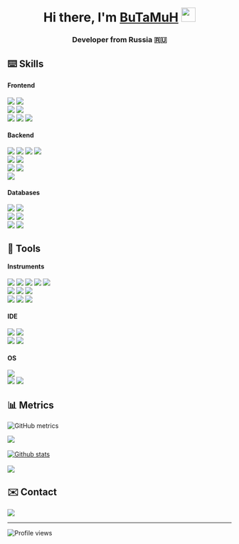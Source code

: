 <h1 align="center">Hi there, I'm <a href="#" target="_blank">BuTaMuH</a> 
<img src="https://github.com/blackcater/blackcater/raw/main/images/Hi.gif" height="32"/></h1>
<h3 align="center">Developer from Russia 🇷🇺</h3>

## ⌨️ Skills
<h4>Frontend</h4>
<div class="row">
  <img src="https://img.shields.io/badge/HTML5-10%20year-informational.svg?style=plactic&logo=html5&logoColor=f26529&color=f26529">
  <img src="https://img.shields.io/badge/Pug-FFF?style=plactic&logo=pug&logoColor=A86454">
  <br>
  <img src="https://img.shields.io/badge/JavaScript-9.5%20year-informational.svg?style=plactic&logo=javascript&logoColor=f7e01d&color=f7e01d">
  <img src="https://img.shields.io/badge/JQuery-6%20year-informational.svg?style=plactic&logo=jquery&logoColor=0099de&color=0099de">
  <br>
  <img src="https://img.shields.io/badge/CSS3-10%20year-informational.svg?style=plactic&logo=css3&logoColor=1599ea&color=1599ea">
  <img src="https://img.shields.io/badge/SASS-5%20year-informational.svg?style=plactic&logo=SASS&logoColor=cd5387&color=cd5387">
  <img src="https://img.shields.io/badge/Bootstrap-6%20year-informational.svg?style=plactic&logo=bootstrap&logoColor=a655f2&color=8914f9">
</div>
  
<h4>Backend</h4>
<div class="row">
  <img src="https://img.shields.io/badge/Node.js-6%20year-informational?style=plactic&logo=node.js&logoColor=6DA55F&color=6DA55F">
  <img src="https://img.shields.io/badge/Express.js-4%20year-informational.svg?style=plactic&logo=express&logoColor=232421&color=33342f">
  <img src="https://img.shields.io/badge/Electron-4%20year-informational?style=plactic&logo=Electron&logoColor=9de8f7&color=9de8f7">
  <img src="https://img.shields.io/badge/TypeScript-3%20year-informational.svg?style=plactic&logo=typescript&logoColor=107ec7&color=107ec7"><br>
  <img src="https://img.shields.io/badge/PHP-8%20year-informational.svg?style=plactic&logo=php&logoColor=8a93bd&color=8a93bd">
  <img src="https://img.shields.io/badge/Laravel-4%20year-informational.svg?style=plactic&logo=laravel&logoColor=f35146&color=f35146"><br>
  <img src="https://img.shields.io/badge/Django-1.3%20year-informational.svg?style=plactic&logo=django&logoColor=0a2e20&color=0a2e20">
  <img src="https://img.shields.io/badge/Django-REST-ff1709?style=plactic&logo=django&logoColor=0a2e20&color=285e4a&labelColor=gray"><br>
  <img src="https://img.shields.io/badge/C%23-10%20year-informational.svg?style=plactic&logo=c-sharp&logoColor=9a4f96&color=9a4f96">
</div>

<h4>Databases</h4>
<div class="row">
  <img src="https://img.shields.io/badge/MySQL-8%20year-informational.svg?style=plactic&logo=mysql&logoColor=e87a03&color=e87a03">
  <img src="https://img.shields.io/badge/MariaDB-8%20year-informational?style=plactic&logo=mariadb&logoColor=c39b6d&color=c39b6d"><br>
  <img src="https://img.shields.io/badge/MongoDB-2%20year-informational.svg?style=plactic&logo=mongodb&logoColor=34ea94b&color=34ea94b">
  <img src="https://img.shields.io/badge/PostgreSQL-1.5%20year-informational.svg?style=plactic&logo=postgresql&logoColor=1c3345&color=326790"><br>
  <img src="https://img.shields.io/badge/SQLite-4%20year-informational.svg?style=plactic&logo=sqlite&logoColor=64b8e7&color=64b8e7">
  <img src="https://img.shields.io/badge/Redis-2%20year-informational.svg?style=plactic&logo=redis&logoColor=d92c20&color=d92c20">
</div>

## 🔧 Tools
<h4>Instruments</h4>
<div class="row">
  <img src="https://img.shields.io/badge/NPM-%23000000.svg?style=plactic&logo=npm&logoColor=white">
  <img src="https://img.shields.io/badge/GULP-%23CF4647.svg?style=plactic&logo=gulp&logoColor=white">
  <img src="https://img.shields.io/badge/Webpack-%238DD6F9.svg?style=plactic&logo=webpack&logoColor=black">
  <img src="https://img.shields.io/badge/Sequelize-52B0E7?style=plactic&logo=Sequelize&logoColor=white">
  <img src="https://img.shields.io/badge/JWT-black?style=plactic&logo=JSON%20web%20tokens"><br>
  <img src="https://img.shields.io/badge/Git-%23F05033.svg?style=plactic&logo=git&logoColor=white">
  <img src="https://img.shields.io/badge/Github-%23121011.svg?style=plactic&logo=github&logoColor=white">
  <img src="https://img.shields.io/badge/Gitlab-%23181717.svg?style=plactic&logo=gitlab&logoColor=white"><br>
  <img src="https://img.shields.io/badge/Docker-%230db7ed.svg?style=plactic&logo=docker&logoColor=white">
  <img src="https://img.shields.io/badge/Postman-FF6C37?style=plactic&logo=postman&logoColor=white">
  <img src="https://img.shields.io/badge/Nginx-%23009639.svg?style=plactic&logo=nginx&logoColor=white">
</div>

<h4>IDE</h4>
<div class="row">
  <img src="https://img.shields.io/badge/Visual%20Studio%20Code-0078d7.svg?style=plactic&logo=visual-studio-code&logoColor=white">
  <img src="https://img.shields.io/badge/Visual%20Studio-5C2D91.svg?style=plactic&logo=visual-studio&logoColor=white"><br>
  <img src="https://img.shields.io/badge/Pycharm-143?style=plactic&logo=pycharm&logoColor=black&color=black&labelColor=green">
  <img src="https://img.shields.io/badge/Atom-%2366595C.svg?style=plactic&logo=atom&logoColor=white">  
</div>

<h4>OS</h4>
<div class="row">
  <img src="https://img.shields.io/badge/Windows-0078D6?style=plactic&logo=windows&logoColor=white"><br>
  <img src="https://img.shields.io/badge/Linux-FCC624?style=plactic&logo=linux&logoColor=black">
  <img src="https://img.shields.io/badge/Ubuntu-E95420?style=plactic&logo=ubuntu&logoColor=white">
</div>

## 📊 Metrics

![GitHub metrics](https://metrics.lecoq.io/zombieserv)   

<img src="https://github-profile-summary-cards.vercel.app/api/cards/profile-details?username=zombieserv&theme=monokai"><br><br>
<a href="https://github.com/zombieserv/github-readme-stats"><img align="center" src="https://github-readme-stats.vercel.app/api?username=zombieserv&theme=dark&show_icons=true&include_all_commits=true&hide_border=true" alt="Github stats" /></a><br><br>
<a href="https://github.com/zombieserv/github-readme-stats"><img align="center" src="https://github-readme-stats.vercel.app/api/top-langs/?username=zombieserv&layout=compact&hide_border=true&theme=dark" /></a>

## ✉️ Contact
<a href="https://t.me/zombieserv">![](https://img.shields.io/badge/Telegram-zombieserv-informational?style=flat&logo=telegram&logoColor=26A5E4&color=26A5E4)</a>

<hr>

![Profile views](https://gpvc.arturio.dev/zombieserv)
